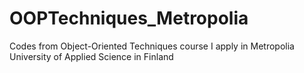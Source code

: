 # OOPTechniques_Metropolia

Codes from Object-Oriented Techniques course I 
apply in Metropolia University of Applied Science 
in Finland
